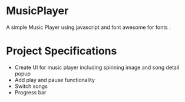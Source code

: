 # MusicPlayer

A simple Music Player using javascript and font awesome for fonts .

# Project Specifications

- Create UI for music player including spinning image and song detail popup
- Add play and pause functionality
- Switch songs
- Progress bar
